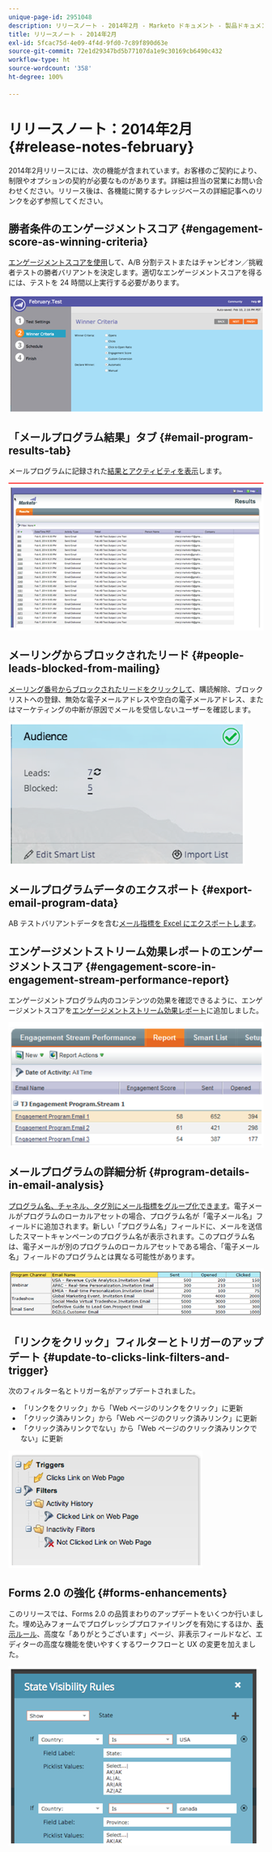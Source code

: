 ```yaml
---
unique-page-id: 2951048
description: リリースノート - 2014年2月 - Marketo ドキュメント - 製品ドキュメント
title: リリースノート - 2014年2月
exl-id: 5fcac75d-4e09-4f4d-9fd0-7c89f890d63e
source-git-commit: 72e1d29347bd5b77107da1e9c30169cb6490c432
workflow-type: ht
source-wordcount: '358'
ht-degree: 100%

---
```


# リリースノート：2014年2月 {#release-notes-february}

2014年2月リリースには、次の機能が含まれています。お客様のご契約により、制限やオプションの契約が必要なものがあります。詳細は担当の営業にお問い合わせください。リリース後は、各機能に関するナレッジベースの詳細記事へのリンクを必ず参照してください。

## 勝者条件のエンゲージメントスコア {#engagement-score-as-winning-criteria}

[エンゲージメントスコアを使用](/help/marketo/product-docs/email-marketing/email-programs/email-program-actions/email-test-a-b-test/define-the-a-b-test-winner-criteria.md)して、A/B 分割テストまたはチャンピオン／挑戦者テストの勝者バリアントを決定します。適切なエンゲージメントスコアを得るには、テストを 24 時間以上実行する必要があります。

![](assets/image2014-9-22-10-3a46-3a49.png)

## 「メールプログラム結果」タブ {#email-program-results-tab}

メールプログラムに記録された[結果とアクティビティを表示](/help/marketo/product-docs/email-marketing/email-programs/email-program-data/view-email-program-results.md)します。

![](assets/image2014-9-22-10-3a47-3a19.png)

## メーリングからブロックされたリード {#people-leads-blocked-from-mailing}

[メーリング番号からブロックされたリードをクリックして](/help/marketo/product-docs/email-marketing/email-programs/managing-people-in-email-programs/define-an-audience-with-a-smart-list.md)、購読解除、ブロックリストへの登録、無効な電子メールアドレスや空白の電子メールアドレス、またはマーケティングの中断が原因でメールを受信しないユーザーを確認します。

![](assets/image2014-9-22-10-3a47-3a42.png)

## メールプログラムデータのエクスポート {#export-email-program-data}

AB テストバリアントデータを含む[メール指標を Excel にエクスポートします](/help/marketo/product-docs/email-marketing/email-programs/email-program-data/export-email-program-dashboard-to-excel.md)。

## エンゲージメントストリーム効果レポートのエンゲージメントスコア {#engagement-score-in-engagement-stream-performance-report}

エンゲージメントプログラム内のコンテンツの効果を確認できるように、エンゲージメントスコアを[エンゲージメントストリーム効果レポート](/help/marketo/product-docs/email-marketing/drip-nurturing/reports-and-notifications/engagement-stream-performance-report.md)に追加しました。

![](assets/image2014-9-22-10-3a50-3a36.png)

## メールプログラムの詳細分析 {#program-details-in-email-analysis}

[プログラム名、チャネル、タグ別にメール指標をグループ化できます](/help/marketo/product-docs/reporting/revenue-cycle-analytics/email-analysis/build-an-email-analysis-report-that-shows-program-information.md)。電子メールがプログラムのローカルアセットの場合、プログラム名が「電子メール名」フィールドに追加されます。新しい「プログラム名」フィールドに、メールを送信したスマートキャンペーンのプログラム名が表示されます。このプログラム名は、電子メールが別のプログラムのローカルアセットである場合、「電子メール名」フィールドのプログラムとは異なる可能性があります。

![](assets/image2014-9-22-10-3a50-3a57.png)

## 「リンクをクリック」フィルターとトリガーのアップデート {#update-to-clicks-link-filters-and-trigger}

次のフィルター名とトリガー名がアップデートされました。

* 「リンクをクリック」から「Web ページのリンクをクリック」に更新
* 「クリック済みリンク」から「Web ページのクリック済みリンク」に更新
* 「クリック済みリンクでない」から「Web ページのクリック済みリンクでない」に更新

![](assets/image2014-9-22-10-3a51-3a31.png)

## Forms 2.0 の強化 {#forms-enhancements}

このリリースでは、Forms 2.0 の品質まわりのアップデートをいくつか行いました。埋め込みフォームでプログレッシブプロファイリングを有効にするほか、[表示ルール](/help/marketo/product-docs/demand-generation/forms/form-fields/dynamically-toggle-visibility-of-a-form-field.md)、高度な「ありがとうございます」ページ、非表示フィールドなど、エディターの高度な機能を使いやすくするワークフローと UX の変更を加えました。

![](assets/image2014-9-22-10-3a51-3a54.png)
